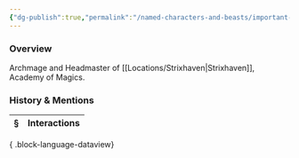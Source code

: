```yaml
---
{"dg-publish":true,"permalink":"/named-characters-and-beasts/important-characters/haldir-heleyarus/","tags":["NPC","Important"],"updated":"2025-06-10T19:04:24.690+01:00"}
---
```



### Overview
Archmage and Headmaster of [[Locations/Strixhaven\|Strixhaven]], Academy of Magics.

### History & Mentions
| § | Interactions |
| - | ------------ |

{ .block-language-dataview}
